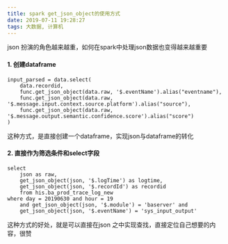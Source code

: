 ```yaml
---
title: spark get_json_object的使用方式
date: 2019-07-11 19:28:27
tags: 大数据, 计算机
---
```

json 扮演的角色越来越重，如何在spark中处理json数据也变得越来越重要
#### 1. 创建dataframe
```
input_parsed = data.select(
	data.recordid,
	func.get_json_object(data.raw, '$.eventName').alias("eventname"),
	func.get_json_object(data.raw, '$.message.input.context.source.platform').alias("source"),
	func.get_json_object(data.raw, '$.message.output.semantic.confidence.score').alias("score")
)
```
这种方式，是直接创建一个dataframe，实现json与dataframe的转化
#### 2. 直接作为筛选条件和select字段
```
select 
	json as raw,
	get_json_object(json, '$.logTime') as logtime,
	get_json_object(json, '$.recordId') as recordid 
	from his.ba_prod_trace_log_new
where day = 20190630 and hour = 19
	and get_json_object(json, '$.module') = 'baserver' and
	get_json_object(json, '$.eventName') = 'sys_input_output'
```
这种方式的好处，就是可以直接在json 之中实现查找，直接定位自己想要的内容，很赞
